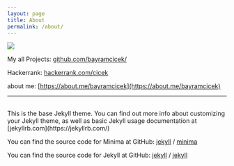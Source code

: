 ```yaml
---
layout: page
title: About
permalink: /about/
---
```


![](https://projecteuler.net/profile/cicek.png)

My all Projects: <a href="https://github.com/bayramcicek/">github.com/bayramcicek/</a>

Hackerrank: <a href="https://www.hackerrank.com/cicek">hackerrank.com/cicek</a>

about me: [https://about.me/bayramcicek](https://about.me/bayramcicek)

___

<br>
This is the base Jekyll theme. You can find out more info about customizing your Jekyll theme, as well as basic Jekyll usage documentation at [jekyllrb.com](https://jekyllrb.com/)

You can find the source code for Minima at GitHub:
[jekyll][jekyll-organization] /
[minima](https://github.com/jekyll/minima)

You can find the source code for Jekyll at GitHub:
[jekyll][jekyll-organization] /
[jekyll](https://github.com/jekyll/jekyll)


[jekyll-organization]: https://github.com/jekyll
